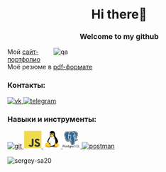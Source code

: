 <h1 align="center">Hi there👋</h1>
<h3 align="center">Welcome to my github</h3>
<img align="right" alt='qa' width='400' src='https://cdn.dribbble.com/users/926537/screenshots/4502970/media/6acac6ca05608d20b9132eef49f22e60.gif'></img>

Мой [сайт-портфолио](https://sergey-sa20.github.io/) <br>
Моё резюме в [pdf-формате](https://drive.google.com/file/d/1ibHWCiGpALsFDjBXIy0qVXJECwm0fFfd/view?usp=sharing)

<h3 align="left">Контакты:</h3>
<p align="left">  
<a href="https://vk.com/t2sgb" target="_blank" rel="noreferrer"> <img src="https://www.vectorlogo.zone/logos/vk/vk-ar21.svg" alt="vk"/> </a>
<a href="https://t.me/SkorikovSA" target="_blank" rel="noreferrer"> <img src="https://www.vectorlogo.zone/logos/telegram/telegram-tile.svg" alt="telegram" width="50" />
</a> 
</p>


<h3 align="left">Навыки и инструменты:</h3>
<p align="left"> <a href="https://github.com/Sergey-SA20?tab=repositories" target="_blank" rel="noreferrer"> <img src="https://www.vectorlogo.zone/logos/git-scm/git-scm-icon.svg" alt="git" width="40" height="40"/> </a> 
<a href="https://github.com/Sergey-SA20/JS" target="_blank" rel="noreferrer"> <img src="https://raw.githubusercontent.com/devicons/devicon/master/icons/javascript/javascript-original.svg" alt="javascript" width="40" height="40"/> </a>
<a href="https://github.com/Sergey-SA20/Git-Bash" target="_blank" rel="noreferrer"> <img src="https://raw.githubusercontent.com/devicons/devicon/master/icons/linux/linux-original.svg" alt="linux" width="40" height="40"/> </a>
 <a href="https://github.com/Sergey-SA20/SQL/blob/main/SQL_tasks/SQL_tasks.md" target="_blank" rel="noreferrer"> <img src="https://raw.githubusercontent.com/devicons/devicon/master/icons/postgresql/postgresql-original-wordmark.svg" alt="postgresql" width="40" height="40"/> </a>
 <a href="https://github.com/Sergey-SA20/Postman" target="_blank" rel="noreferrer"> <img src="https://www.vectorlogo.zone/logos/getpostman/getpostman-icon.svg" alt="postman" width="40" height="40"/> </a> 
 </p>

<p><img align="center" src="https://github-readme-stats.vercel.app/api/top-langs?username=sergey-sa20&show_icons=true&locale=en&layout=compact" alt="sergey-sa20" /></p>

